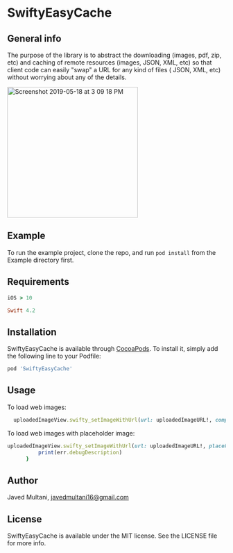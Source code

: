 # SwiftyEasyCache


## General info

The purpose of the library is to abstract the downloading (images, pdf, zip, etc) and caching of remote resources (images, JSON, XML, etc) so that client code can easily "swap" a URL for any kind of files ( JSON, XML, etc) without worrying about any of the details.

<img width="301" alt="Screenshot 2019-05-18 at 3 09 18 PM" src="https://user-images.githubusercontent.com/16849127/57966145-04378400-7981-11e9-8c2a-be34c1d38e1b.png">

## Example

To run the example project, clone the repo, and run `pod install` from the Example directory first.

## Requirements

```ruby
iOS > 10

Swift 4.2 
```
## Installation

SwiftyEasyCache is available through [CocoaPods](http://cocoapods.org). To install
it, simply add the following line to your Podfile:

```ruby
pod 'SwiftyEasyCache'
```
## Usage
To load web images:
```ruby
  uploadedImageView.swifty_setImageWithUrl(url: uploadedImageURL!, completion: {(error) in })
  ```
  To load web images with placeholder image:
  ```ruby
  uploadedImageView.swifty_setImageWithUrl(url: uploadedImageURL!, placeholderImage: UIImage(named: "default-placeholder")) { (err) in
            print(err.debugDescription)
        }
 ```

## Author

Javed Multani, javedmultani16@gmail.com

## License

SwiftyEasyCache is available under the MIT license. See the LICENSE file for more info.
